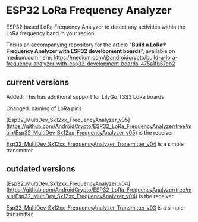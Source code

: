 # ESP32 LoRa Frequency Analyzer

ESP32 based LoRa Frequency Analyzer to detect any activities within the LoRa frequency band in your region.

This is an accompanying repository for the article "**Build a LoRa® Frequency Analyzer with ESP32 development boards**", available on medium.com here: 
https://medium.com/@androidcrypto/build-a-lora-frequency-analyzer-with-esp32-development-boards-475a1fb57eb2

## current versions

Added: This has additional support for LilyGo T3S3 LoRa boards

Changed: naming of LoRa pins

[Esp32_MultiDev_Sx12xx_FrequencyAnalyzer_v05] 
(https://github.com/AndroidCrypto/ESP32_LoRa_FrequencyAnalyzer/tree/main/Esp32_MultiDev_Sx12xx_FrequencyAnalyzer_v05) is the receiver

[Esp32_MultiDev_Sx12xx_FrequencyAnalyzer_Transmitter_v04](https://github.com/AndroidCrypto/ESP32_LoRa_FrequencyAnalyzer/tree/main/Esp32_MultiDev_Sx12xx_FrequencyAnalyzer_Transmitter_v04) is a simple transmitter

## outdated versions

[Esp32_MultiDev_Sx12xx_FrequencyAnalyzer_v04] 
(https://github.com/AndroidCrypto/ESP32_LoRa_FrequencyAnalyzer/tree/main/Esp32_MultiDev_Sx12xx_FrequencyAnalyzer_v04) is the receiver

[Esp32_MultiDev_Sx12xx_FrequencyAnalyzer_Transmitter_v03](https://github.com/AndroidCrypto/ESP32_LoRa_FrequencyAnalyzer/tree/main/Esp32_MultiDev_Sx12xx_FrequencyAnalyzer_Transmitter_v03) is a simple transmitter
